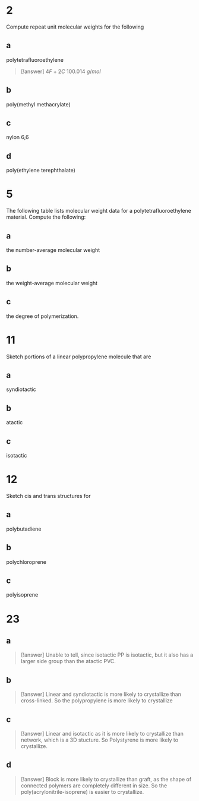 # 2

Compute repeat unit molecular weights for the following

## a

 polytetrafluoroethylene

> [!answer]
> $4F+2C$
> $100.014~g/mol$

## b

 poly(methyl methacrylate)

## c

nylon 6,6

## d

 poly(ethylene terephthalate)

# 5

The following table lists molecular weight data for a polytetrafluoroethylene material. Compute the following:

## a

the number-average molecular weight

## b

the weight-average molecular weight

## c

the degree of polymerization.

# 11

Sketch portions of a linear polypropylene molecule that are

## a

syndiotactic

## b

atactic

## c

isotactic

# 12

Sketch cis and trans structures for

## a

polybutadiene

## b

polychloroprene

## c

polyisoprene

# 23

## a

> [!answer]
> Unable to tell, since isotactic PP is isotactic, but it also has a larger side group than the atactic PVC.

## b

> [!answer]
> Linear and syndiotactic is more likely to crystallize than cross-linked. So the polypropylene is more likely to crystallize

## c

> [!answer]
> Linear and isotactic as it is more likely to crystallize than network, which is a 3D stucture. So Polystyrene is more likely to crystallize.

## d

> [!answer]
> Block is more likely to crystallize than graft, as the shape of connected polymers are completely different in size. So the poly(acrylonitrile-isoprene) is easier to crystallize.
